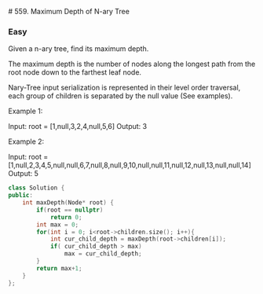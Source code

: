 # 559. Maximum Depth of N-ary Tree
### Easy

Given a n-ary tree, find its maximum depth.

The maximum depth is the number of nodes along the longest path from the root node down to the farthest leaf node.

Nary-Tree input serialization is represented in their level order traversal, each group of children is separated by the null value (See examples).


Example 1:

Input: root = [1,null,3,2,4,null,5,6]
Output: 3

Example 2:

Input: root = [1,null,2,3,4,5,null,null,6,7,null,8,null,9,10,null,null,11,null,12,null,13,null,null,14]
Output: 5

```cpp
class Solution {
public:
    int maxDepth(Node* root) {
        if(root == nullptr)
            return 0;
        int max = 0;
        for(int i = 0; i<root->children.size(); i++){
            int cur_child_depth = maxDepth(root->children[i]);
            if( cur_child_depth > max)
                max = cur_child_depth;
        }
        return max+1;
    }
};
```